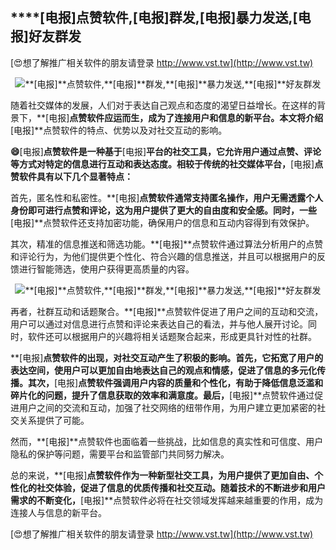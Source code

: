 ## ****[电报]**点赞软件,**[电报]**群发,**[电报]**暴力发送,**[电报]**好友群发**

[😍想了解推广相关软件的朋友请登录 http://www.vst.tw](http://www.vst.tw)

 <center><img src="https://vst.tw/MP4/tuiguang/png/8.png" alt="**[电报]**点赞软件,**[电报]**群发,**[电报]**暴力发送,**[电报]**好友群发"></center>

随着社交媒体的发展，人们对于表达自己观点和态度的渴望日益增长。在这样的背景下，**[电报]**点赞软件应运而生，成为了连接用户和信息的新平台。本文将介绍**[电报]**点赞软件的特点、优势以及对社交互动的影响。

**😄**[电报]**点赞软件是一种基于**[电报]**平台的社交工具，它允许用户通过点赞、评论等方式对特定的信息进行互动和表达态度。相较于传统的社交媒体平台，**[电报]**点赞软件具有以下几个显著特点：**

首先，匿名性和私密性。**[电报]**点赞软件通常支持匿名操作，用户无需透露个人身份即可进行点赞和评论，这为用户提供了更大的自由度和安全感。同时，一些**[电报]**点赞软件还支持加密功能，确保用户的信息和互动内容得到有效保护。

其次，精准的信息推送和筛选功能。**[电报]**点赞软件通过算法分析用户的点赞和评论行为，为他们提供更个性化、符合兴趣的信息推送，并且可以根据用户的反馈进行智能筛选，使用户获得更高质量的内容。

 <center><img src="https://vst.tw/MP4/tuiguang/png/3.png" alt="**[电报]**点赞软件,**[电报]**群发,**[电报]**暴力发送,**[电报]**好友群发"></center>

再者，社群互动和话题聚合。**[电报]**点赞软件促进了用户之间的互动和交流，用户可以通过对信息进行点赞和评论来表达自己的看法，并与他人展开讨论。同时，软件还可以根据用户的兴趣将相关话题聚合起来，形成更具针对性的社群。

**[电报]**点赞软件的出现，对社交互动产生了积极的影响。首先，它拓宽了用户的表达空间，使用户可以更加自由地表达自己的观点和情感，促进了信息的多元化传播。其次，**[电报]**点赞软件强调用户内容的质量和个性化，有助于降低信息泛滥和碎片化的问题，提升了信息获取的效率和满意度。最后，**[电报]**点赞软件通过促进用户之间的交流和互动，加强了社交网络的纽带作用，为用户建立更加紧密的社交关系提供了可能。

然而，**[电报]**点赞软件也面临着一些挑战，比如信息的真实性和可信度、用户隐私的保护等问题，需要平台和监管部门共同努力解决。

总的来说，**[电报]**点赞软件作为一种新型社交工具，为用户提供了更加自由、个性化的社交体验，促进了信息的优质传播和社交互动。随着技术的不断进步和用户需求的不断变化，**[电报]**点赞软件必将在社交领域发挥越来越重要的作用，成为连接人与信息的新平台。

[😍想了解推广相关软件的朋友请登录 http://www.vst.tw](http://www.vst.tw)



